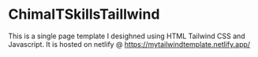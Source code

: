 # ChimaITSkillsTaillwind

This is a single page template I desighned using HTML Tailwind CSS and Javascript.
It is hosted on netlify @ https://mytailwindtemplate.netlify.app/
